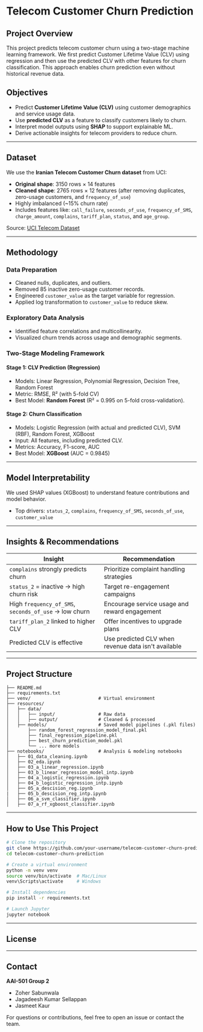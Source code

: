 
# Telecom Customer Churn Prediction

## Project Overview

This project predicts telecom customer churn using a two-stage machine learning framework. We first predict Customer Lifetime Value (CLV) using regression and then use the predicted CLV with other features for churn classification. This approach enables churn prediction even without historical revenue data.

## Objectives

- Predict **Customer Lifetime Value (CLV)** using customer demographics and service usage data.
- Use **predicted CLV** as a feature to classify customers likely to churn.
- Interpret model outputs using **SHAP** to support explainable ML.
- Derive actionable insights for telecom providers to reduce churn.

---

## Dataset

We use the **Iranian Telecom Customer Churn dataset** from UCI:

- **Original shape**: 3150 rows × 14 features
- **Cleaned shape**: 2765 rows × 12 features (after removing duplicates, zero-usage customers, and `frequency_of_use`)
- Highly imbalanced (~15% churn rate)
- Includes features like: `call_failure`, `seconds_of_use`, `frequency_of_SMS`, `charge_amount`, `complains`, `tariff_plan`, `status`, and `age_group`.

Source: [UCI Telecom Dataset](https://archive.ics.uci.edu/ml/datasets/iranian+churn+dataset)

---

## Methodology

### Data Preparation

- Cleaned nulls, duplicates, and outliers.
- Removed 85 inactive zero-usage customer records.
- Engineered `customer_value` as the target variable for regression.
- Applied log transformation to `customer_value` to reduce skew.

### Exploratory Data Analysis

- Identified feature correlations and multicollinearity.
- Visualized churn trends across usage and demographic segments.

### Two-Stage Modeling Framework

#### **Stage 1: CLV Prediction (Regression)**

- Models: Linear Regression, Polynomial Regression, Decision Tree, Random Forest
- Metric: RMSE, R² (with 5-fold CV)
- Best Model: **Random Forest** (R² = 0.995 on 5-fold cross-validation).


#### **Stage 2: Churn Classification**

- Models: Logistic Regression (with actual and predicted CLV), SVM (RBF), Random Forest, XGBoost
- Input:  All features, including predicted CLV.
- Metrics: Accuracy, F1-score, AUC
- Best Model: **XGBoost** (AUC = 0.9845)

---

## Model Interpretability

We used SHAP values (XGBoost) to understand feature contributions and model behavior.

- Top drivers: `status_2`, `complains`, `frequency_of_SMS`, `seconds_of_use`, `customer_value`

---

## Insights & Recommendations

| Insight                                   | Recommendation                                          |
| ------------------------------------------ | ------------------------------------------------------- |
| `complains` strongly predicts churn      | Prioritize complaint handling strategies                |
| `status_2` = inactive → high churn risk  | Target re-engagement campaigns                          |
| High `frequency_of_SMS`, `seconds_of_use` → low churn | Encourage service usage and reward engagement                |
| `tariff_plan_2` linked to higher CLV     | Offer incentives to upgrade plans                       |
| Predicted CLV is effective                 | Use predicted CLV when revenue data isn't available |

---

## Project Structure
```
├── README.md
├── requirements.txt
├── venv/                         # Virtual environment
├── resources/
│   ├── data/
│   │   ├── input/                # Raw data
│   │   ├── output/               # Cleaned & processed
│   ├── models/                   # Saved model pipelines (.pkl files)
│       ├── random_forest_regression_model_final.pkl
│       ├── final_regression_pipeline.pkl
│       ├── best_churn_prediction_model.pkl
│       └── ... more models
├── notebooks/                    # Analysis & modeling notebooks
│   ├── 01_data_cleaning.ipynb
│   ├── 02_eda.ipynb
│   ├── 03_a_linear_regression.ipynb
│   ├── 03_b_linear_regression_model_intp.ipynb
│   ├── 04_a_logistic_regression.ipynb
│   ├── 04_b_logistic_regression_intp.ipynb
│   ├── 05_a_descision_reg.ipynb
|   ├── 05_b_descision_reg_intp.ipynb
│   ├── 06_a_svm_classifier.ipynb
│   ├── 07_a_rf_xgboost_classifier.ipynb

```

---

## How to Use This Project

```bash
# Clone the repository
git clone https://github.com/your-username/telecom-customer-churn-prediction.git
cd telecom-customer-churn-prediction

# Create a virtual environment
python -m venv venv
source venv/bin/activate  # Mac/Linux
venv\Scripts\activate     # Windows

# Install dependencies
pip install -r requirements.txt

# Launch Jupyter
jupyter notebook
```

---

## License

---

## Contact
**AAI-501 Group 2**  
- Zoher Sabunwala
- Jagadeesh Kumar Sellappan  
- Jasmeet Kaur  

For questions or contributions, feel free to open an issue or contact the team.

```